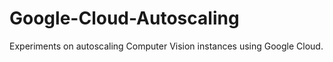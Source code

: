 # Google-Cloud-Autoscaling
Experiments on autoscaling Computer Vision instances using Google Cloud.

